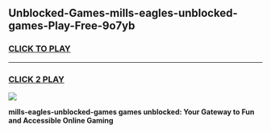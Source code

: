 
## Unblocked-Games-mills-eagles-unblocked-games-Play-Free-9o7yb
<h3>
<a href="https://premium76.site?title=mills-eagles-unblocked-games&ref=23A">CLICK TO PLAY</a></h3>
<hr>

<h3>
<a href="https://premium76.site?title=mills-eagles-unblocked-games&ref=23A">CLICK 2 PLAY</a>
  
</h3>

<a href="https://premium76.site?title=mills-eagles-unblocked-games&ref=23A"><img src="https://clearcache.store/games.png"></a>


**mills-eagles-unblocked-games games unblocked: Your Gateway to Fun and Accessible Online Gaming**
